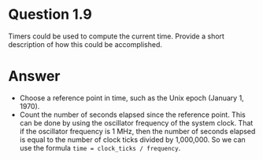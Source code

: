 # Question 1.9 #

Timers could be used to compute the current time. Provide a short
description of how this could be accomplished.

# Answer #

- Choose a reference point in time, such as the Unix epoch (January 1, 1970).
- Count the number of seconds elapsed since the reference point. This can be done by using the oscillator frequency of the system clock. That if the oscillator frequency is 1 MHz, then the number of seconds elapsed is equal to the number of clock ticks divided by 1,000,000. So we can use the formula `time = clock_ticks / frequency`.




